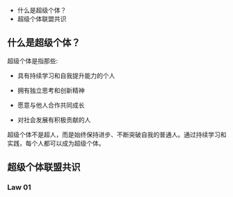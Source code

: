 
- 什么是超级个体？
- 超级个体联盟共识

## 什么是超级个体？

超级个体是指那些:

- 具有持续学习和自我提升能力的个人

- 拥有独立思考和创新精神

- 愿意与他人合作共同成长

- 对社会发展有积极贡献的人

超级个体不是超人，而是始终保持进步、不断突破自我的普通人。通过持续学习和实践，每个人都可以成为超级个体。

## 超级个体联盟共识

### Law 01



